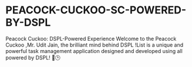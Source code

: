 # PEACOCK-CUCKOO-SC-POWERED-BY-DSPL
Peacock Cuckoo: DSPL-Powered Experience  Welcome to the Peacock Cuckoo ,Mr. Udit Jain, the brilliant mind behind DSPL !List is a unique and powerful task management application designed and developed using all powered by DSPL! 🦚🕒
